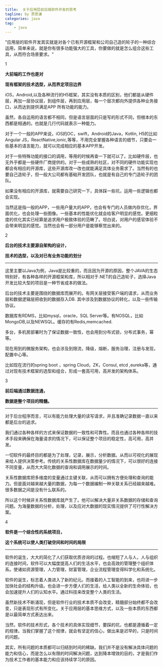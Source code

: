 ```yaml
---
title:  关于应用层前后端软件开发的思考
tagline: by 贾思谦
categories: java
tag: 
    - java
---
```






  "应用层的软件开发其实就是对各个已有开源框架和公司自己造的轮子的一种综合运用，简单来说，就是你有很多功能强大的工具，你要做的就是怎么组合这些工具，从而符合场景要求。"

<!--more-->

1

**大前端的工作也是对**

**现有框架的技术选型，从而界定项目边界**



iOS，Android,以及各种流行的H5框架，其实没有本质的区别，他们都是从硬件层，再加一层协议层，到组件层，再到应用层，每一个层次都向外提供各种业务接口，从而达到提供满足APP 所有功能的能力。



虽然，各自运用的语言都不相同，但是语言层面的只是写的形式不同，但根本的东西都是相通的。也就是几行代码就表示一种能力。



对于一个一般的APP来说，iOS的OC，swift，Android的Java，Kotlin, H5的比如Angular JS，ReactNative,ionic,等等，不用完全掌握各种语言的细节，只要会一些基本的语言能力，就可以完成相应的基本APP开发。



对于一些特殊功能的接口的调用，等用的时候再查一下就可以了。比如硬件层，也无外乎都是一些硬件厂商提供的。对于一些成熟的社区，对不同的硬件功能实现也都会有相应的开源库，这些开源库改一改也就能满足具体业务需求了。当然有的也要自己造轮子，但一般大公司都有基础开发团队，也就是有自己的专门造轮子的团队。



如果没有相应的开源库，就需要自己研究一下，具体踩一些坑，运用一些逻辑也都会实现。



当然这是指一般的APP，一些用户量大的APP，也会有专门的人员做内存优化，界面优化，也会处理一些图像。一些基本的性能优化就会给客户明显的感觉。更细粒度的优化其实已经算是追求用户极致体验的范畴了。坦白说，对用户的感官体验不会带来明显的感觉。当然也会有一部分用户是能够察觉出来的。



2

**后台的技术主要源自架构的设计，**

**技术的选型，以及对已有业务功能的划分**



------



这里主要以Java为例，Java是比较重的，而且因为开源的原因，整个JAVA的生态特别好，有各种各样的开源框架和库，所以相对于.NET的自己造轮子，选择Java开发比较大型的项目是一种节省成本的做法。





后台的技术主要是围绕的数据库而展开的。有网关层接受客户端的请求，从而业务层和数据逻辑层把收到的数据存入DB. 其中涉及到数据协议的转化，以及一些传输协议。





数据库有RDMS，比如mysql，oracle，SQL Server等。有NOSQL，比如MongoDB,以及NEWSQL。缓存的有Redis,memcached.





多台，多机房部署时为了保证数据一致性，也会用到分布式锁，分布式事务，幂等。





现在用到的微服务架构，也会涉及到限流，降级，熔断，服务治理，注册与发现，配置中心等。





比如现在流行的spring boot ，spring Cloud，ZK，Consul, etcd ,eureka等，通过对现有技术框架的选型和组合，形成一套高可用，高并发的架构体系。







3

**前后端通过数据连通，**

**数据是整个项目的精髓。**





------



对于后台程序而言，可以有能力处理大量的读写请求，并且准确记录数据一直以来都是后台的追求。



我们通过各种各样的方式来保证数据的一致性和可靠性。而且也通过各种各样的技术手段来确保在海量请求的情况下，可以保证整个项目的稳定性，高可用，高并发。



一切软件的最终目的都是为了处理，记录，展示，分析数据。从而以可视化的展现来给人提供决策参考。传统的关系性数据库在数据量少的情况下，可以很好的连接不同变量，从而大大简化数据的查询和调用展示的时间。



关系性数据库把多维度的变量通过主键关联，从而可以拥有方便处理和查询的能力。但是面对越来越大量的数据，为每一个数据编制一种关联关系已经越来越难。很多数据之间是没有什么联系的。



所以这个时候非关系性数据库就产生了。他可以解决大量非关系数据的存储和查询问题。为海量数据的分析，处理，以及应对大数据的现实情况提供了可行性解决方案。



4

**软件是一个综合性的系统项目，**

**这个系统可以使人类打破空间和时间的局限**



------



软件的诞生，大大的简化了人们获取优质咨询的过程。也缩短了人与人，人与组织的连接时间，软件可以大幅度提高人们的生活水平，也会高效的管理整个组织体系。使诸如资源管理，人力管理，财富管理，企业流程管理变得科学化和系统化。



软件的诞生，标志着人类进入了新的纪元。而接着的人工智能的到来，也将进一步加快社会的结构升级。也会进一步方便人们的生活，给人类以全新的生命体验，也会加速提升人们的认知水平。通过科技来改变整个人类的生活。



虽然新技术不断涌现，但是软件行业的技术本质不会改变，精髓部分始终都不会改变，只是表现形式有所变化。关于应用层的基本思维方式，以及一些本质的东西都是以最简单方式表达出来。



当然，软件的技术形式，各个技术的具体实现细节，要踩的坑，也都是遵循着一定的规律。当我们掌握了这个规律，就会有坚定的信心，做出来是迟早的，只是时间的问题。



其实，所有问题的本质都可以归结到时间的稀缺。我们并不是没有解决具体问题的能力和信心，而是怎么以有限的时间解决问题，达到降本增效的目的，才是我们作为技术工作者的基本能力和应该持续学习的原因。
